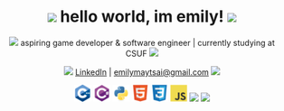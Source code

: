<div align="center">
 
 # <img src="https://github.com/user-attachments/assets/2b86e697-a3c6-4460-88d1-86d4a4711225" height="27"> hello world, im emily! <img src="https://github.com/user-attachments/assets/105bc143-5ed6-48eb-bdb2-65b18bc4b4ff" height="34">
 
 <img src="https://github.com/user-attachments/assets/03f72895-1c9c-4ae3-9cdc-a96b82657443" height="14"> aspiring game developer & software engineer | currently studying at CSUF <img src="https://github.com/user-attachments/assets/03f72895-1c9c-4ae3-9cdc-a96b82657443" height="14">
 
 <img src="https://github.com/user-attachments/assets/a5e0a632-ba79-4cd5-adb8-f40fd5297ae9" height="18"> [LinkedIn](https://www.linkedin.com/in/emi-tsai/) | emilymaytsai@gmail.com <img src="https://github.com/user-attachments/assets/a5e0a632-ba79-4cd5-adb8-f40fd5297ae9" height="18"><br>
  
  <img src="https://raw.githubusercontent.com/devicons/devicon/master/icons/cplusplus/cplusplus-original.svg" height="30" title="C++"/>
  <img src="https://raw.githubusercontent.com/devicons/devicon/master/icons/csharp/csharp-original.svg" height="30" title="C#"/>
  <img src="https://raw.githubusercontent.com/devicons/devicon/master/icons/python/python-original.svg" height="30" title="Python"/>
  <img src="https://raw.githubusercontent.com/devicons/devicon/master/icons/html5/html5-original.svg" height="30" title="HTML5"/>
  <img src="https://raw.githubusercontent.com/devicons/devicon/master/icons/css3/css3-original.svg" height="30" title="CSS3"/>
  <img src="https://raw.githubusercontent.com/devicons/devicon/master/icons/javascript/javascript-original.svg" height="30" title="JavaScript"/>
  <img src="https://img.shields.io/badge/-Unity-000000?style=for-the-badge&logo=unity&logoColor=white"/>
  <img src="https://img.shields.io/badge/-SvelteKit-FF3E00?style=for-the-badge&logo=svelte&logoColor=white"/>

 
 </div>

<!--
**emilyytsai/emilyytsai** is a ✨ _special_ ✨ repository because its `README.md` (this file) appears on your GitHub profile.

Here are some ideas to get you started:

- 🔭 I’m currently working on ...
- 🌱 I’m currently learning ...
- 👯 I’m looking to collaborate on ...
- 🤔 I’m looking for help with ...
- 💬 Ask me about ...
- 📫 How to reach me: ...
- 😄 Pronouns: ...
- ⚡ Fun fact: ...
-->
